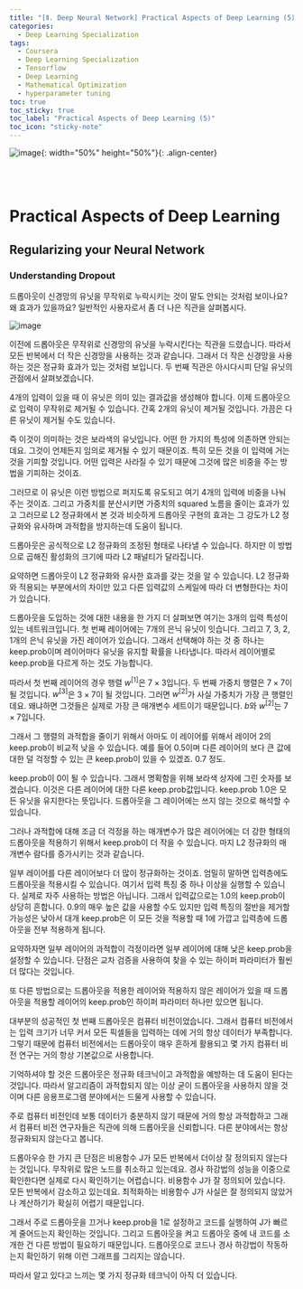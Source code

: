 ```yaml
---
title: "[Ⅱ. Deep Neural Network] Practical Aspects of Deep Learning (5)"
categories:
  - Deep Learning Specialization
tags:
  - Coursera
  - Deep Learning Specialization
  - Tensorflow
  - Deep Learning
  - Mathematical Optimization
  - hyperparameter tuning
toc: true
toc_sticky: true
toc_label: "Practical Aspects of Deep Learning (5)"
toc_icon: "sticky-note"
---
```


![image](https://user-images.githubusercontent.com/55765292/177095282-038ee3ed-f543-4793-9eff-f2d5ac239f36.png){: width="50%" height="50%"}{: .align-center}

<br><br>

# Practical Aspects of Deep Learning

## Regularizing your Neural Network

### Understanding Dropout

드롭아웃이 신경망의 유닛을 무작위로 누락시키는 것이 말도 안되는 것처럼 보이나요? 왜 효과가 있을까요? 일반적인 사용자로서 좀 더 나은 직관을 살펴봅시다.

![image](https://user-images.githubusercontent.com/55765292/177467908-6bafddc8-fc11-43c1-a26e-b135ae53fa46.png)

이전에 드롭아웃은 무작위로 신경망의 유닛을 누락시킨다는 직관을 드렸습니다. 따라서 모든 반복에서 더 작은 신경망을 사용하는 것과 같습니다. 그래서 더 작은 신경망을 사용하는 것은 정규화 효과가 있는 것처럼 보입니다. 두 번째 직관은 아시다시피 단일 유닛의 관점에서 살펴보겠습니다.

4개의 입력이 있을 때 이 유닛은 의미 있는 결과값을 생성해야 합니다. 이제 드롭아웃으로 입력이 무작위로 제거될 수 있습니다. 간혹 2개의 유닛이 제거될 것입니다. 가끔은 다른 유닛이 제거될 수도 있습니다.

즉 이것이 의미하는 것은 보라색의 유닛입니다. 어떤 한 가지의 특성에 의존하면 안되는데요. 그것이 언제든지 임의로 제거될 수 있기 때문이죠. 특히 모든 것을 이 입력에 거는 것을 기피할 것입니다. 어떤 입력은 사라질 수 있기 때문에 그것에 많은 비중을 주는 방법을 기피하는 것이죠.

그러므로 이 유닛은 이런 방법으로 퍼지도록 유도되고 여기 4개의 입력에 비중을 나눠 주는 것이죠. 그리고 가중치를 분산시키면 가중치의 squared 노름을 줄이는 효과가 있고 그러므로 L2 정규화에서 본 것과 비슷하게 드롭아웃 구현의 효과는 그 강도가 L2 정규화와 유사하며 과적합을 방지하는데 도움이 됩니다.

드롭아웃은 공식적으로 L2 정규화의 조정된 형태로 나타낼 수 있습니다. 하지만 이 방법으로 곱해진 활성화의 크기에 따라 L2 패널티가 달라집니다.

요약하면  드롭아웃이 L2 정규화와 유사한 효과를 갖는 것을 알 수 있습니다. L2 정규화와 적용되는 부분에서의 차이만 있고 다른 입력값의 스케일에 따라 더 변형한다는 차이가 있습니다.

드롭아웃을 도입하는 것에 대한 내용을 한 가지 더 살펴보면 여기는 3개의 입력 특성이 있는 네트워크입니다. 첫 번째 레이어에는 7개의 은닉 유닛이 잇습니다. 그리고 7, 3, 2, 1개의 은닉 유닛을 가진 레이어가 있습니다. 그래서 선택해야 하는 것 중 하나는 keep.prob이며 레이어마다 유닛을 유지할 확률을 나타냅니다. 따라서 레이어별로 keep.prob을 다르게 하는 것도 가능합니다.

따라서 첫 번째 레이어의 경우 행렬 $w^{[1]}$은 $7 \times 3$입니다. 두 번째 가중치 행렬은 $7 \times 7$이 될 것입니다. $w^{[3]}$은 $3 \times 7$이 될 것입니다. 그러면 $w^{[2]}$가 사실 가중치가 가장 큰 행렬인데요. 왜냐하면 그것들은 실제로 가장 큰 매개변수 세트이기 때문입니다. $b$와 $w^{[2]}$는 $7 \times 7$입니다.

그래서 그 행렬의 과적합을 줄이기 위해서 아마도 이 레이어를 위해서 레이어 2의 keep.prob이 비교적 낮을 수 있습니다. 예를 들어 0.5이며 다른 레이어의 보다 큰 값에 대한 덜 걱정할 수 있는 큰 keep.prob이 있을 수 있겠죠. 0.7 정도.

keep.prob이 0이 될 수 있습니다. 그래서 명확함을 위해 보라색 상자에 그린 숫자를 보겠습니다. 이것은 다른 레이어에 대한 다른 keep.prob값입니다. keep.prob 1.0은 모든 유닛을 유지한다는 뜻입니다. 드롭아웃을 그 레이어에는 쓰지 않는 것으로 해석할 수 있습니다.

그러나 과적합에 대해 조금 더 걱정을 하는 매개변수가 많은 레이어에는 더 강한 형태의 드롭아웃을 적용하기 위해서 keep.prob이 더 작을 수 있습니다. 마지 L2 정규화의 매개변수 람다를 증가시키는 것과 같습니다.

일부 레이어를 다른 레이어보다 더 많이 정규화하는 것이죠. 엄밀히 말하면 입력층에도 드롭아웃을 적용시킬 수 있습니다. 여기서 입력 특징 중 하나 이상을 실행할 수 있습니다. 실제로 자주 사용하는 방법은 아닙니다. 그래서 입력값으로는 1.0의 keep.prob이 상당히 흔합니다. 0.9의 매우 높은 값을 사용할 수도 있지만 입력 특징의 절반을 제거할 가능성은 낮아서 대개 keep.prob은 이 모든 것을 적용할 때 1에 가깝고 입력층에 드롭아웃을 전부 적용하게 됩니다.

요약하자면 일부 레이어의 과적합이 걱정이라면 일부 레이어에 대해 낮은 keep.prob을 설정할 수 있습니다. 단점은 교차 검증을 사용하여 찾을 수 있는 하이퍼 파라미터가 훨씬 더 많다는 것입니다.

또 다른 방법으로는 드롭아웃을 적용한 레이어와 적용하지 않은 레이어가 있을 때 드롭아웃을 적용할 레이어의 keep.prob인 하이퍼 파라미터 하나만 있으면 됩니다.

대부분의 성공적인 첫 번째 드롭아웃은 컴퓨터 비전이었습니다. 그래서 컴퓨터 비전에서는 입력 크기가 너무 커서 모든 픽셀들을 입력하는 데에 거의 항상 데이터가 부족합니다. 그렇기 때문에 컴퓨터 비전에서는 드롭아웃이 매우 흔하게 활용되고 몇 가지 컴퓨터 비전 연구는 거의 항상 기본값으로 사용합니다.

기억하셔야 할 것은 드롭아웃은 정규화 테크닉이고 과적합을 예방하는 데 도움이 된다는 것입니다. 따라서 알고리즘이 과적합되지 않는 이상 굳이 드롭아웃을 사용하지 않을 것이며 다른 응용프로그램 분야에서는 드물게 사용할 수 있습니다.

주로 컴퓨터 비전인데 보통 데이터가 충분하지 않기 때문에 거의 항상 과적합하고 그래서 컴퓨터 비전 연구자들은 직관에 의해 드롭아웃을 신뢰합니다. 다른 분야에서는 항상 정규화되지 않는다고 봅니다.

드롭아우승 한 가지 큰 단점은 비용함수 J가 모든 반복에서 더이상 잘 정의되지 않는다는 것입니다. 무작위로 많은 노드를 취소하고 있는데요. 경사 하강법의 성능을 이중으로 확인한다면 실제로 다시 확인하기는 어렵습니다. 비용함수 J가 잘 정의되어 있습니다. 모든 반복에서 감소하고 있는데요. 최적화하는 비용함수 J가 사실은 잘 정의되지 않았거나 계산하기가 확실히 어렵기 때문입니다.

그래서 주로 드롭아웃을 끄거나 keep.prob을 1로 설정하고 코드를 실행하여 J가 빠르게 줄어드는지 확인하는 것입니다. 그리고 드롭아웃을 켜고 드롭아웃 중에 내 코드를 소개한 건 다른 방법이 필요하기 때문입니다. 드롭아웃으로 코드나 경사 하강법이 작동하는지 확인하기 위해 이런 그래프를 그리지는 않습니다.

따라서 알고 있다고 느끼는 몇 가지 정규화 테크닉이 아직 더 있습니다.
